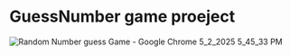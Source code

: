 # GuessNumber game proeject
![Random Number guess Game - Google Chrome 5_2_2025 5_45_33 PM](https://github.com/user-attachments/assets/77e4d03c-55e3-4a8b-9c4b-d6231e34c2b0)
